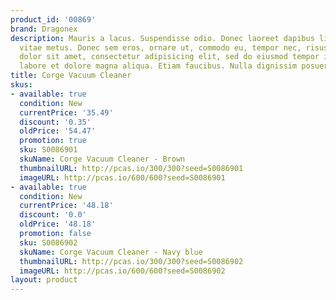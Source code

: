 ```yaml
---
product_id: '00869'
brand: Dragonex
description: Mauris a lacus. Suspendisse odio. Donec laoreet dapibus ligula. Donec
  vitae metus. Donec sem eros, ornare ut, commodo eu, tempor nec, risus. Lorem ipsum
  dolor sit amet, consectetur adipisicing elit, sed do eiusmod tempor incididunt ut
  labore et dolore magna aliqua. Etiam faucibus. Nulla dignissim posuere nulla.
title: Corge Vacuum Cleaner
skus:
- available: true
  condition: New
  currentPrice: '35.49'
  discount: '0.35'
  oldPrice: '54.47'
  promotion: true
  sku: S0086901
  skuName: Corge Vacuum Cleaner - Brown
  thumbnailURL: http://pcas.io/300/300?seed=S0086901
  imageURL: http://pcas.io/600/600?seed=S0086901
- available: true
  condition: New
  currentPrice: '48.18'
  discount: '0.0'
  oldPrice: '48.18'
  promotion: false
  sku: S0086902
  skuName: Corge Vacuum Cleaner - Navy blue
  thumbnailURL: http://pcas.io/300/300?seed=S0086902
  imageURL: http://pcas.io/600/600?seed=S0086902
layout: product
---
```

